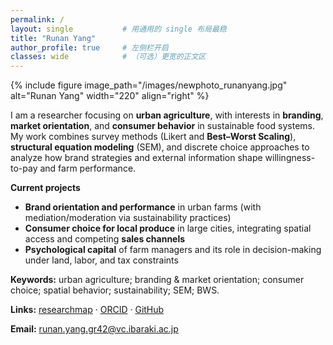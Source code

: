 ```yaml
---
permalink: /
layout: single           # 用通用的 single 布局最稳
title: "Runan Yang"
author_profile: true     # 左侧栏开启
classes: wide            # （可选）更宽的正文区
---
```


{% include figure image_path="/images/newphoto_runanyang.jpg" alt="Runan Yang" width="220" align="right" %}

I am a researcher focusing on **urban agriculture**, with interests in **branding**, **market orientation**, and **consumer behavior** in sustainable food systems. My work combines survey methods (Likert and **Best–Worst Scaling**), **structural equation modeling** (SEM), and discrete choice approaches to analyze how brand strategies and external information shape willingness-to-pay and farm performance.

**Current projects**
- **Brand orientation and performance** in urban farms (with mediation/moderation via sustainability practices)  
- **Consumer choice for local produce** in large cities, integrating spatial access and competing **sales channels**  
- **Psychological capital** of farm managers and its role in decision-making under land, labor, and tax constraints

**Keywords:** urban agriculture; branding & market orientation; consumer choice; spatial behavior; sustainability; SEM; BWS.

**Links:** [researchmap](https://researchmap.jp/runan-yang) · [ORCID](https://orcid.org/0000-0002-8081-8923) · [GitHub](https://github.com/yangrunan-ibaraki-noukei)

**Email:** runan.yang.gr42@vc.ibaraki.ac.jp
